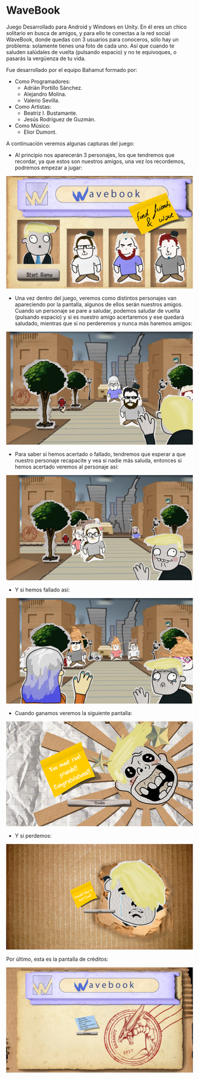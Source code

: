 # WaveBook
Juego Desarrollado para Android y Windows en Unity.
En él eres un chico solitario en busca de amigos, y para ello te conectas a la red social WaveBook, donde quedas con 3 usuarios para conoceros, sólo hay un problema: solamente tienes una foto de cada uno. Así que cuando te saluden salúdales de vuelta (pulsando espacio) y no te equivoques, o pasarás la vergüenza de tu vida. 

Fue desarrollado por el equipo Bahamut formado por:
  - Como Programadores:
    - Adrián Portillo Sánchez.
    - Alejandro Molina.
    - Valerio Sevilla.
  - Como Artistas:
    - Beatriz I. Bustamante.
    - Jesús Rodríguez de Guzmán.
  - Como Músico:
    - Elior Dumont.

A continuación veremos algunas capturas del juego:
  
  - Al principio nos aparecerán 3 personajes, los que tendremos que recordar, ya que estos son nuestros amigos, una vez los recordemos,         podremos empezar a jugar:  
  
  ![mainmenu](Capturas/menu.jpg)
  
  - Una vez dentro del juego, veremos como distintos personajes van apareciendo por la pantalla, algunos de ellos serán nuestros amigos.       Cuando un personaje se pare a saludar, podemos saludar de vuelta (pulsando espacio) y si es nuestro amigo acertaremos y ese quedará         saludado, mientras que si no perderemos y nunca más haremos amigos:  
  
  ![juego](Capturas/juego.jpg)
  
  - Para saber si hemos acertado o fallado, tendremos que esperar a que nuestro personaje recapacite y vea si nadie más saluda, entonces si     hemos acertado veremos al personaje así:  
  
  ![acertar](Capturas/acertar.png)
  
  - Y si hemos fallado así:  
  
  ![fallar](Capturas/fallar.png)
  
  - Cuando ganamos veremos la siguiente pantalla:
    
  ![victoria](Capturas/victoria.png)
  
  - Y si perdemos:    
  
  ![derrota](Capturas/derrota.png)
  
  Por último, esta es la pantalla de créditos: 
  
  ![creditos](Capturas/creditos.png)
  
  
  
